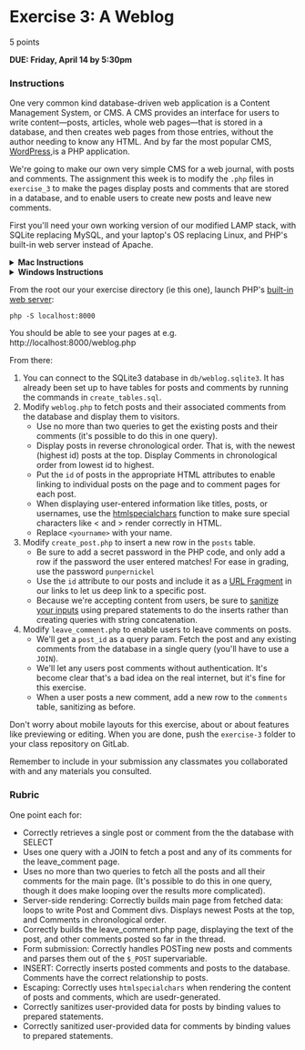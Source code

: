 # Exercise 3: A Weblog

5 points

**DUE: Friday, April 14 by 5:30pm**

### Instructions

One very common kind database-driven web application is a Content Management
System, or CMS. A CMS provides an interface for users to write content—posts,
articles, whole web pages—that is stored in a database, and then creates web
pages from those entries, without the author needing to know any HTML. And by
far the most popular CMS, [WordPress](https://wordpress.com/),is a PHP
application.

We're going to make our own very simple CMS for a web journal, with posts and
comments. The assignment this week is to modify the `.php` files in `exercise_3`
to make the pages display posts and comments that are stored in a database, and
to enable users to create new posts and leave new comments.

First you'll need your own working version of our modified LAMP stack, with
SQLite replacing MySQL, and your laptop's OS replacing Linux, and PHP's built-in
web server instead of Apache.

<details>
    <summary><b>Mac Instructions</b></summary>

    - Install PHP: https://www.php.net/manual/en/install.macosx.packages.php)
    - SQLite is already installed
</details>

<details>
    <summary><b>Windows Instructions</b></summary>

    - Install Windows Subsystem Linux (WSL): https://learn.microsoft.com/en-us/windows/wsl/install
    - Inside WSL, install php:
      `sudo apt-get install -y git php8.2 php8.2-curl php8.2-xml php8.2-mbstring php8.2-gd php8.2-sqlite3`
    - Download SQLite: https://www.sqlite.org/download.html
</details>

From the root our your exercise directory (ie this one), launch PHP's
[built-in web server](https://www.php.net/manual/en/features.commandline.webserver.php):

`php -S localhost:8000`

You should be able to see your pages at e.g. http://localhost:8000/weblog.php

From there:
1. You can connect to the SQLite3 database in `db/weblog.sqlite3`. It has
  already been set up to have tables for posts and comments by running the
  commands in `create_tables.sql`.
1. Modify `weblog.php` to fetch posts and their associated comments from the
    database and display them to visitors.
    - Use no more than two queries to get the existing posts and their comments
      (it's possible to do this in one query).
    - Display posts in reverse chronological order. That is, with the newest
      (highest id) posts at the top. Display Comments in chronological order from
      lowest id to highest.
    - Put the `id` of posts in the appropriate HTML attributes to enable
      linking to individual posts on the page and to comment pages for each post.
    - When displaying user-entered information like titles, posts, or usernames, use
      the [htmlspecialchars](https://www.php.net/manual/en/function.htmlspecialchars.php)
      function to make sure special characters like < and > render correctly in HTML.
    - Replace `<yourname>` with your name.
1. Modify `create_post.php` to insert a new row in the `posts` table.
    - Be sure to add a secret password in the PHP code, and only add a row if the
      password the user entered matches! For ease in grading, use the password `punpernickel`
    - Use the `id` attribute to our posts and include it as a
      [URL Fragment](https://en.wikipedia.org/wiki/URI_fragment) in our links to
      let us deep link to a specific post.
    - Because we're accepting content from users, be sure to
      [sanitize your inputs](https://xkcd.com/327/) using prepared statements to
  do the inserts rather than creating queries with string concatenation.
1. Modify `leave_comment.php` to enable users to leave comments on posts.
    - We'll get a `post_id` as a query param. Fetch the post and any existing
      comments from the database in a single query (you'll have to use a `JOIN`).
    - We'll let any users post comments without authentication. It's become clear
      that's a bad idea on the real internet, but it's fine for this exercise.
    - When a user posts a new comment, add a new row to the `comments` table,
      sanitizing as before.

Don't worry about mobile layouts for this exercise, about or about features like
previewing or editing. When you are done, push the `exercise-3` folder to your
class repository on GitLab.

Remember to include in your submission any classmates you collaborated with and
any materials you consulted.

### Rubric

One point each for:
- Correctly retrieves a single post or comment from the the database with SELECT
- Uses one query with a JOIN to fetch a post and any of its
  comments for the leave_comment page.
- Uses no more than two queries to fetch all the posts and all their comments
  for the main page. (It's possible to do this in one query, though it does make
  looping over the results more complicated).
- Server-side rendering: Correctly builds main page from fetched data: loops to
  write Post and Comment divs. Displays newest Posts at the top, and Comments in
  chronological order.
- Correctly builds the leave_comment.php page, displaying the text of the post,
  and other comments posted so far in the thread.
- Form submission: Correctly handles POSTing new posts and comments and parses
  them out of the `$_POST` supervariable.
- INSERT: Correctly inserts posted comments and posts to the database. Comments
  have the correct relationship to posts.
- Escaping: Correctly uses `htmlspecialchars` when rendering the content of posts
  and comments, which are usedr-generated.
- Correctly sanitizes user-provided data for posts by binding values to prepared 
  statements.
- Correctly sanitized user-provided data for comments by binding values to prepared 
  statements.
